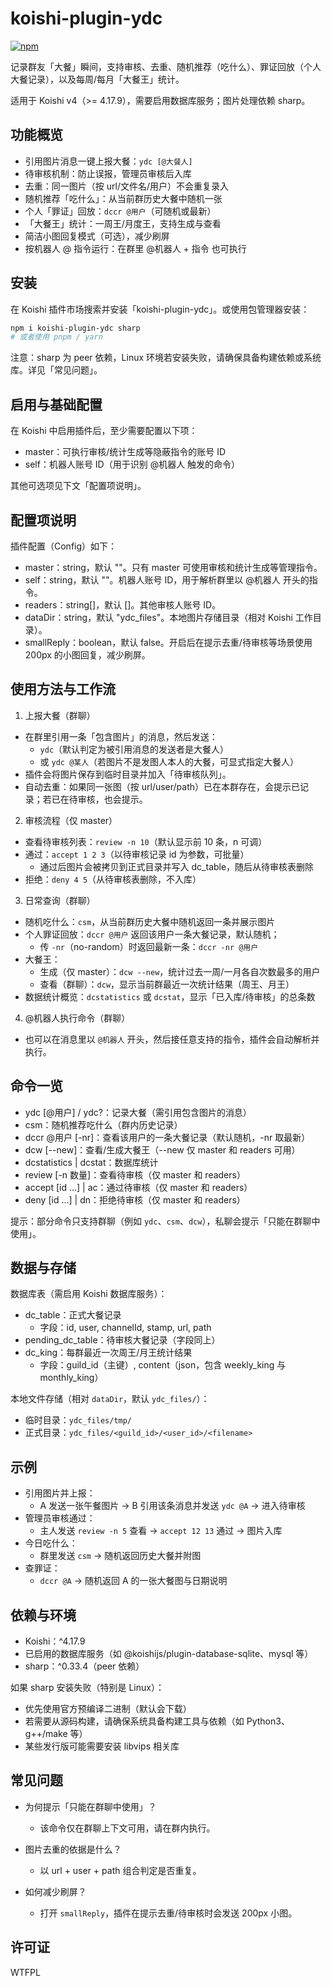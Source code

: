 # koishi-plugin-ydc

[![npm](https://img.shields.io/npm/v/koishi-plugin-ydc?style=flat-square)](https://www.npmjs.com/package/koishi-plugin-ydc)

记录群友「大餐」瞬间，支持审核、去重、随机推荐（吃什么）、罪证回放（个人大餐记录），以及每周/每月「大餐王」统计。

适用于 Koishi v4（>= 4.17.9），需要启用数据库服务；图片处理依赖 sharp。

## 功能概览

- 引用图片消息一键上报大餐：`ydc [@大餐人]`
- 待审核机制：防止误报，管理员审核后入库
- 去重：同一图片（按 url/文件名/用户）不会重复录入
- 随机推荐「吃什么」：从当前群历史大餐中随机一张
- 个人「罪证」回放：`dccr @用户`（可随机或最新）
- 「大餐王」统计：一周王/月度王，支持生成与查看
- 简洁小图回复模式（可选），减少刷屏
- 按机器人 @ 指令运行：在群里 @机器人 + 指令 也可执行

## 安装

在 Koishi 插件市场搜索并安装「koishi-plugin-ydc」。或使用包管理器安装：

```bash
npm i koishi-plugin-ydc sharp
# 或者使用 pnpm / yarn
```

注意：sharp 为 peer 依赖，Linux 环境若安装失败，请确保具备构建依赖或系统库。详见「常见问题」。

## 启用与基础配置

在 Koishi 中启用插件后，至少需要配置以下项：

- master：可执行审核/统计生成等隐蔽指令的账号 ID
- self：机器人账号 ID（用于识别 @机器人 触发的命令）

其他可选项见下文「配置项说明」。

## 配置项说明

插件配置（Config）如下：

- master：string，默认 ""。只有 master 可使用审核和统计生成等管理指令。
- self：string，默认 ""。机器人账号 ID，用于解析群里以 @机器人 开头的指令。
- readers：string[]，默认 []。其他审核人账号 ID。
- dataDir：string，默认 "ydc_files"。本地图片存储目录（相对 Koishi 工作目录）。
- smallReply：boolean，默认 false。开启后在提示去重/待审核等场景使用 200px 的小图回复，减少刷屏。

## 使用方法与工作流

1) 上报大餐（群聊）

- 在群里引用一条「包含图片」的消息，然后发送：
	- `ydc`（默认判定为被引用消息的发送者是大餐人）
	- 或 `ydc @某人`（若图片不是发图人本人的大餐，可显式指定大餐人）
- 插件会将图片保存到临时目录并加入「待审核队列」。
- 自动去重：如果同一张图（按 url/user/path）已在本群存在，会提示已记录；若已在待审核，也会提示。

2) 审核流程（仅 master）

- 查看待审核列表：`review -n 10`（默认显示前 10 条，n 可调）
- 通过：`accept 1 2 3`（以待审核记录 id 为参数，可批量）
	- 通过后图片会被拷贝到正式目录并写入 dc_table，随后从待审核表删除
- 拒绝：`deny 4 5`（从待审核表删除，不入库）

3) 日常查询（群聊）

- 随机吃什么：`csm`，从当前群历史大餐中随机返回一条并展示图片
- 个人罪证回放：`dccr @用户` 返回该用户一条大餐记录，默认随机；
	- 传 `-nr`（no-random）时返回最新一条：`dccr -nr @用户`
- 大餐王：
	- 生成（仅 master）：`dcw --new`，统计过去一周/一月各自次数最多的用户
	- 查看（群聊）：`dcw`，显示当前群最近一次统计结果（周王、月王）
- 数据统计概览：`dcstatistics` 或 `dcstat`，显示「已入库/待审核」的总条数

4) @机器人执行命令（群聊）

- 也可以在消息里以 `@机器人` 开头，然后接任意支持的指令，插件会自动解析并执行。

## 命令一览

- ydc [@用户] / ydc?：记录大餐（需引用包含图片的消息）
- csm：随机推荐吃什么（群内历史记录）
- dccr @用户 [-nr]：查看该用户的一条大餐记录（默认随机，-nr 取最新）
- dcw [--new]：查看/生成大餐王（--new 仅 master 和 readers 可用）
- dcstatistics | dcstat：数据库统计
- review [-n 数量]：查看待审核（仅 master 和 readers）
- accept [id ...] | ac：通过待审核（仅 master 和 readers）
- deny [id ...] | dn：拒绝待审核（仅 master 和 readers）

提示：部分命令只支持群聊（例如 `ydc`、`csm`、`dcw`），私聊会提示「只能在群聊中使用」。

## 数据与存储

数据库表（需启用 Koishi 数据库服务）：

- dc_table：正式大餐记录
	- 字段：id, user, channelId, stamp, url, path
- pending_dc_table：待审核大餐记录（字段同上）
- dc_king：每群最近一次周王/月王统计结果
	- 字段：guild_id（主键）, content（json，包含 weekly_king 与 monthly_king）

本地文件存储（相对 `dataDir`，默认 `ydc_files/`）：

- 临时目录：`ydc_files/tmp/`
- 正式目录：`ydc_files/<guild_id>/<user_id>/<filename>`

## 示例

- 引用图片并上报：
	- A 发送一张午餐图片 → B 引用该条消息并发送 `ydc @A` → 进入待审核
- 管理员审核通过：
	- 主人发送 `review -n 5` 查看 → `accept 12 13` 通过 → 图片入库
- 今日吃什么：
	- 群里发送 `csm` → 随机返回历史大餐并附图
- 查罪证：
	- `dccr @A` → 随机返回 A 的一张大餐图与日期说明

## 依赖与环境

- Koishi：^4.17.9
- 已启用的数据库服务（如 @koishijs/plugin-database-sqlite、mysql 等）
- sharp：^0.33.4（peer 依赖）

如果 sharp 安装失败（特别是 Linux）：

- 优先使用官方预编译二进制（默认会下载）
- 若需要从源码构建，请确保系统具备构建工具与依赖（如 Python3、g++/make 等）
- 某些发行版可能需要安装 libvips 相关库

## 常见问题

- 为何提示「只能在群聊中使用」？
	- 该命令仅在群聊上下文可用，请在群内执行。

- 图片去重的依据是什么？
	- 以 url + user + path 组合判定是否重复。

- 如何减少刷屏？
	- 打开 `smallReply`，插件在提示去重/待审核时会发送 200px 小图。

## 许可证

WTFPL

